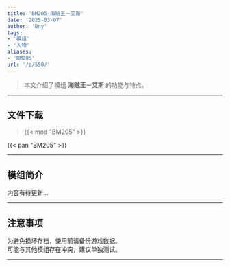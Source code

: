 ```yaml
---
title: 'BM205-海贼王－艾斯'
date: '2025-03-07'
author: 'Bny'
tags:
- '模组'
- '人物'
aliases:
- 'BM205'
url: '/p/550/'
---
```


> 本文介绍了模组 **海贼王－艾斯** 的功能与特点。

---

## 文件下载  

> {{< mod "BM205" >}}  

{{< pan "BM205" >}}  

---

## 模组简介

>  
内容有待更新...  

---

## 注意事项

>  
为避免损坏存档，使用前请备份游戏数据。  
可能与其他模组存在冲突，建议单独测试。  

---

